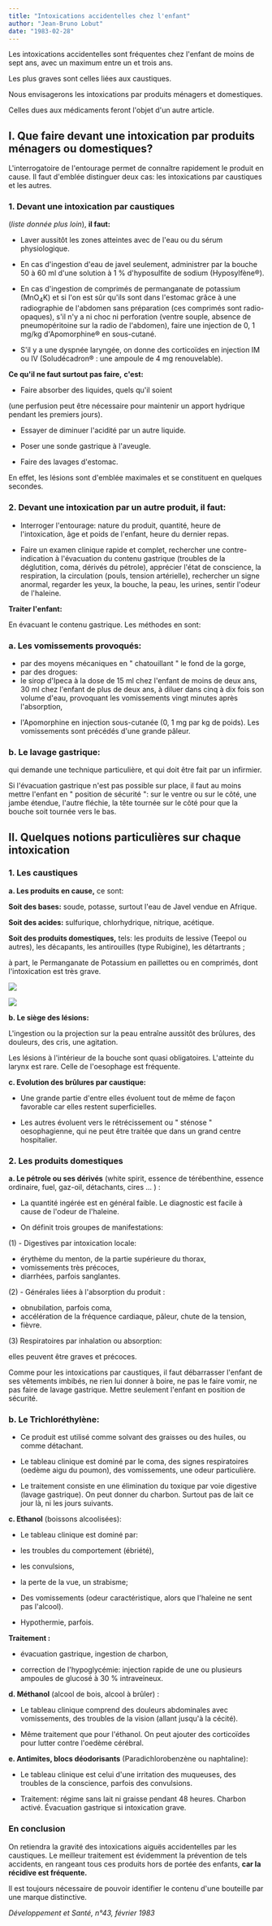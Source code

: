 ```yaml
---
title: "Intoxications accidentelles chez l'enfant"
author: "Jean-Bruno Lobut"
date: "1983-02-28"
---
```


<div class="teaser"><p>Les intoxications accidentelles sont fréquentes chez l'enfant de moins de sept ans, avec un maximum entre un et trois ans.</p>
<p>Les plus graves sont celles liées aux caustiques.</p>
<p>Nous envisagerons les intoxications par produits ménagers et domestiques.</p>
<p>Celles dues aux médicaments feront l'objet d'un autre article.</p></div>

## **I. Que faire devant une** **intoxication par produits** **ménagers ou domestiques?**

L'interrogatoire de l'entourage permet de connaître rapidement le produit en cause. Il faut d'emblée distinguer deux cas: les intoxications par caustiques et les autres.

### **1. Devant une intoxication par caustiques**

(_liste donnée plus loin_), **il faut:**

*   Laver aussitôt les zones atteintes avec de l'eau ou du sérum physiologique.

*   En cas d'ingestion d'eau de javel seulement, administrer par la bouche 50 à 60 ml d'une solution à 1 % d'hyposulfite de sodium (Hyposylfène®).

*   En cas d'ingestion de comprimés de permanganate de potassium (MnO<sub>4</sub>K) et si l'on est sûr qu'ils sont dans l'estomac grâce à une radiographie de l'abdomen sans préparation (ces comprimés sont radio-opaques), s'il n'y a ni choc ni perforation (ventre souple, absence de pneumopéritoine sur la radio de l'abdomen), faire une injection de 0, 1 mg/kg d'Apomorphine® en sous-cutané.

*   S'il y a une dyspnée laryngée, on donne des corticoïdes en injection IM ou IV (Soludécadron® : une ampoule de 4 mg renouvelable).

**Ce qu'il ne faut surtout pas faire,** **c'est:**

- Faire absorber des liquides, quels qu'il soient

(une perfusion peut être nécessaire pour maintenir un apport hydrique pendant les premiers jours).

- Essayer de diminuer l'acidité par un autre liquide.

- Poser une sonde gastrique à l'aveugle.

- Faire des lavages d'estomac.

En effet, les lésions sont d'emblée maximales et se constituent en quelques secondes.

### **2. Devant une intoxication par** **un autre produit, il faut:**

*   Interroger l'entourage: nature du produit, quantité, heure de l'intoxication, âge et poids de l'enfant, heure du dernier repas.

*   Faire un examen clinique rapide et complet, rechercher une contre-indication à l'évacuation du contenu gastrique (troubles de la déglutition, coma, dérivés du pétrole), apprécier l'état de conscience, la respiration, la circulation (pouls, tension artérielle), rechercher un signe anormal, regarder les yeux, la bouche, la peau, les urines, sentir l'odeur de l'haleine.

**Traiter l'enfant:**

En évacuant le contenu gastrique. Les méthodes en sont:

### **a. Les vomissements provoqués:**

*   par des moyens mécaniques en " chatouillant " le fond de la gorge,
*   par des drogues:
*   le sirop d'Ipeca à la dose de 15 ml chez l'enfant de moins de deux ans, 30 ml chez l'enfant de plus de deux ans, à diluer dans cinq à dix fois son volume d'eau, provoquant les vomissements vingt minutes après l'absorption,

- l'Apomorphine en injection sous-cutanée (0, 1 mg par kg de poids). Les vomissements sont précédés d'une grande pâleur.

### **b. Le lavage gastrique:**

qui demande une technique particulière, et qui doit être fait par un infirmier.

Si l'évacuation gastrique n'est pas possible sur place, il faut au moins mettre l'enfant en " position de sécurité ": sur le ventre ou sur le côté, une jambe étendue, l'autre fléchie, la tête tournée sur le côté pour que la bouche soit tournée vers le bas.

## **II.** **Quelques notions particulières sur chaque intoxication**

### **1. Les caustiques**

**a. Les produits en cause,** ce sont:

**Soit des bases:** soude, potasse, surtout l'eau de Javel vendue en Afrique.

**Soit des acides:** sulfurique, chlorhydrique, nitrique, acétique.

**Soit des produits domestiques,** tels: les produits de lessive (Teepol ou autres), les décapants, les antirouilles (type Rubigine), les détartrants ;

à part, le Permanganate de Potassium en paillettes ou en comprimés, dont l'intoxication est très grave.


![](i67-1.jpg)



![](i67-2.jpg)


**b. Le siège des lésions:**

L'ingestion ou la projection sur la peau entraîne aussitôt des brûlures, des douleurs, des cris, une agitation.

Les lésions à l'intérieur de la bouche sont quasi obligatoires. L'atteinte du larynx est rare. Celle de l'oesophage est fréquente.

**c. Evolution des brûlures par caustique:**

- Une grande partie d'entre elles évoluent tout de même de façon favorable car elles restent superficielles.

- Les autres évoluent vers le rétrécissement ou " sténose " oesophagienne, qui ne peut être traitée que dans un grand centre hospitalier.

### **2. Les produits domestiques**

**a. Le pétrole ou ses dérivés** (white spirit, essence de térébenthine, essence ordinaire, fuel, gaz-oil, détachants, cires ... ) :

- La quantité ingérée est en général faible. Le diagnostic est facile à cause de l'odeur de l'haleine.

- On définit trois groupes de manifestations:

(1) - Digestives par intoxication locale:

*   érythème du menton, de la partie supérieure du thorax,
*   vomissements très précoces,
*   diarrhées, parfois sanglantes.

(2) - Générales liées à l'absorption du produit :

*   obnubilation, parfois coma,
*   accélération de la fréquence cardiaque, pâleur, chute de la tension,
*   fièvre.

(3) Respiratoires par inhalation ou absorption:

elles peuvent être graves et précoces.

Comme pour les intoxications par caustiques, il faut débarrasser l'enfant de ses vêtements imbibés, ne rien lui donner à boire, ne pas le faire vomir, ne pas faire de lavage gastrique. Mettre seulement l'enfant en position de sécurité.

### **b. Le Trichloréthylène:**

- Ce produit est utilisé comme solvant des graisses ou des huiles, ou comme détachant.

- Le tableau clinique est dominé par le coma, des signes respiratoires (oedème aigu du poumon), des vomissements, une odeur particulière.

- Le traitement consiste en une élimination du toxique par voie digestive (lavage gastrique). On peut donner du charbon. Surtout pas de lait ce jour là, ni les jours suivants.

**c. Ethanol** (boissons alcoolisées):

- Le tableau clinique est dominé par:

- les troubles du comportement (ébriété),

- les convulsions,

- la perte de la vue, un strabisme;

- Des vomissements (odeur caractéristique, alors que l'haleine ne sent pas l'alcool).

- Hypothermie, parfois.

**Traitement :**

- évacuation gastrique, ingestion de charbon,

- correction de l'hypoglycémie: injection rapide de une ou plusieurs ampoules de glucosé à 30 % intraveineux.

**d. Méthanol** (alcool de bois, alcool à brûler) :

- Le tableau clinique comprend des douleurs abdominales avec vomissements, des troubles de la vision (allant jusqu'à la cécité).

- Même traitement que pour l'éthanol. On peut ajouter des corticoïdes pour lutter contre l'oedème cérébral.

**e. Antimites, blocs déodorisants** (Paradichlorobenzène ou naphtaline):

- Le tableau clinique est celui d'une irritation des muqueuses, des troubles de la conscience, parfois des convulsions.

- Traitement: régime sans lait ni graisse pendant 48 heures. Charbon activé. Évacuation gastrique si intoxication grave.

### **En conclusion**

On retiendra la gravité des intoxications aiguës accidentelles par les caustiques. Le meilleur traitement est évidemment la prévention de tels accidents, en rangeant tous ces produits hors de portée des enfants, **car la récidive est fréquente.**

Il est toujours nécessaire de pouvoir identifier le contenu d'une bouteille par une marque distinctive.

_Développement et Santé, n°43, février 1983_